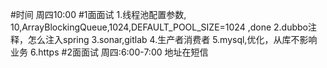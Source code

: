 #时间
周四10:00
#1面面试
1.线程池配置参数,  10,ArrayBlockingQueue,1024,DEFAULT_POOL_SIZE=1024 ,done
2.dubbo注释，怎么注入spring
3.sonar,gitlab
4.生产者消费者
5.mysql,优化，从库不影响业务
6.https
#2面面试
周四:6:00-7:00
地址在短信
